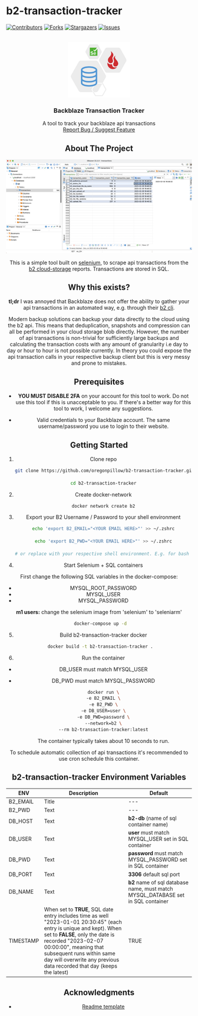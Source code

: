 # b2-transaction-tracker

[![Contributors][contributors-shield]][contributors-url]
[![Forks][forks-shield]][forks-url]
[![Stargazers][stars-shield]][stars-url]
[![Issues][issues-shield]][issues-url]


<!-- PROJECT LOGO -->
<br />
<div align="center">
  <a href="https://github.com/oregonpillow/b2-transaction-tracker">
    <img src="images/logo.png" alt="Logo" width="170" height="150">
  </a>

<h3 align="center">Backblaze Transaction Tracker</h3>

  <p align="center">
    A tool to track your backblaze api transactions
    <br />
    <a href="https://github.com/oregonpillow/b2-transaction-tracker/issues">Report Bug / Suggest Feature</a>


<!-- ABOUT THE PROJECT -->
## About The Project

![db beaver screenshot][example-screenshot]

This is a simple tool built on [selenium](https://selenium-python.readthedocs.io/), to scrape api transactions from the [b2 cloud-storage](https://www.backblaze.com/b2/cloud-storage.html) reports. Transactions are stored in SQL. 

## Why this exists?

**tl;dr** I was annoyed that Backblaze does not offer the ability to gather your api transactions in an automated way, e.g. through their [b2 cli](https://www.backblaze.com/b2/docs/quick_command_line.html).

 Modern backup solutions can backup your data directly to the cloud using the b2 api. This means that deduplication, snapshots and compression can all be performed in your cloud storage blob directly. However, the number of api transactions is non-trivial for sufficiently large backups and calculating the transaction costs with any amount of granularity i.e day to day or hour to hour is not possible currently. In theory you could expose the api transaction calls in your respective backup client but this is very messy and prone to mistakes.



## Prerequisites

- **YOU MUST DISABLE 2FA** on your account for this tool to work. Do not use this tool if this is unacceptable to you. If there's a better way for this tool to work, I welcome any suggestions.

- Valid credentials to your Backblaze account. The same username/password you use to login to their website.


## Getting Started

1. Clone repo
   ```bash
   git clone https://github.com/oregonpillow/b2-transaction-tracker.git

   cd b2-transaction-tracker
   ```


2. Create docker-network
   ```bash
   docker network create b2
   ```
3. Export your B2 Username / Password to your shell environment
   ```bash
   echo 'export B2_EMAIL="<YOUR EMAIL HERE>"' >> ~/.zshrc

   echo 'export B2_PWD="<YOUR EMAIL HERE>"' >> ~/.zshrc

   # or replace with your respective shell environment. E.g. for bash ~/.bashrc
   ```
4. Start Selenium + SQL containers

  First change the following SQL variables in the docker-compose:

  *  MYSQL_ROOT_PASSWORD
  *  MYSQL_USER
  *  MYSQL_PASSWORD

**m1 users:** change the selenium image from 
  'selenium' to 'seleniarm'

  ```bash
   docker-compose up -d
   ```

5. Build b2-transaction-tracker docker
  ```bash
   docker build -t b2-transaction-tracker .
   ```

6. Run the container

* DB_USER must match MYSQL_USER
* DB_PWD must match MYSQL_PASSWORD

  ```bash
  docker run \
  -e B2_EMAIL \
  -e B2_PWD \
  -e DB_USER=user \
  -e DB_PWD=password \
  --network=b2 \
  --rm b2-transaction-tracker:latest
  ```
  
  The container typically takes about 10 seconds to run.

To schedule automatic collection of api transactions it's recommended to use cron schedule this container.

## b2-transaction-tracker Environment Variables

| ENV      | Description | Default |
| ----------- | ----------- | --- |
| B2_EMAIL      | Title       | --- |
| B2_PWD   | Text        | --- |
| DB_HOST   | Text        | **b2-db** (name of sql container name) |
| DB_USER   | Text        | **user** must match MYSQL_USER set in SQL container|
| DB_PWD   | Text        | **password** must match MYSQL_PASSWORD set in SQL container|
| DB_PORT   | Text        | **3306** default sql port|
| DB_NAME   | Text        | **b2**  name of sql database name, must match MYSQL_DATABASE set in SQL container|
| TIMESTAMP   | When set to **TRUE**, SQL date entry includes time as well "2023-01-01 20:30:45" (each entry is unique and kept). When set to **FALSE**, only the date is recorded "2023-02-07 00:00:00", meaning that subsequent runs within same day will overwrite any previous data recorded that day (keeps the latest)       | TRUE |


## Acknowledgments

* [Readme template](https://github.com/othneildrew/Best-README-Template)


<!-- MARKDOWN LINKS & IMAGES -->
<!-- https://www.markdownguide.org/basic-syntax/#reference-style-links -->
[contributors-shield]: https://img.shields.io/github/contributors/github_username/repo_name.svg?style=for-the-badge
[contributors-url]: https://github.com/oregonpillow/b2-transaction-tracker/graphs/contributors
[forks-shield]: https://img.shields.io/github/forks/github_username/repo_name.svg?style=for-the-badge
[forks-url]: https://github.com/oregonpillow/b2-transaction-tracker/network/members
[stars-shield]: https://img.shields.io/github/stars/github_username/repo_name.svg?style=for-the-badge
[stars-url]: https://github.com/oregonpillow/b2-transaction-tracker/stargazers
[issues-shield]: https://img.shields.io/github/issues/github_username/repo_name.svg?style=for-the-badge
[issues-url]: https://github.com/oregonpillow/b2-transaction-tracker/issues
[example-screenshot]: images/sql-screenshot-example.png